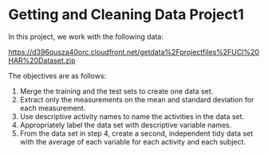 Getting and Cleaning Data Project1
==================================

In this project, we work with the following data:

https://d396qusza40orc.cloudfront.net/getdata%2Fprojectfiles%2FUCI%20HAR%20Dataset.zip 

The objectives are as follows:

1.   Merge the training and the test sets to create one data set.
2.   Extract only the measurements on the mean and standard deviation for each measurement. 
3.   Use descriptive activity names to name the activities in the data set.
4.   Appropriately label the data set with descriptive variable names. 
5.   From the data set in step 4, create a second, independent tidy data set with the average of each variable for each activity and each subject.


